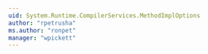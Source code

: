 ```yaml
---
uid: System.Runtime.CompilerServices.MethodImplOptions
author: "rpetrusha"
ms.author: "ronpet"
manager: "wpickett"
---
```

